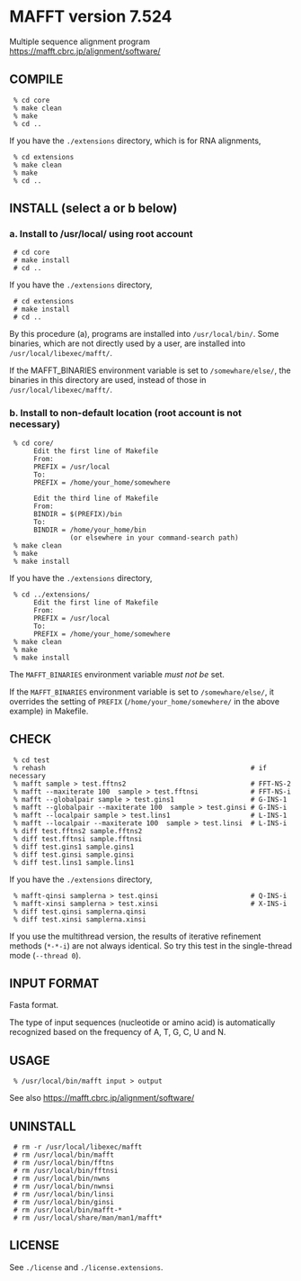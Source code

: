 # MAFFT version 7.524
Multiple sequence alignment program
<br>
https://mafft.cbrc.jp/alignment/software/

## COMPILE
     % cd core
     % make clean
     % make
     % cd ..

If you have the `./extensions` directory, which is for RNA alignments,

     % cd extensions
     % make clean
     % make
     % cd ..


## INSTALL (select a or b below)
###  a. Install to /usr/local/ using root account
     # cd core
     # make install
     # cd ..

If you have the `./extensions` directory,

     # cd extensions 
     # make install
     # cd ..

By this procedure (a), programs are installed into `/usr/local/bin/`. Some binaries, which are not directly used by a user, are installed into `/usr/local/libexec/mafft/`.

If the MAFFT_BINARIES environment variable is set to `/somewhare/else/`, the binaries in this directory are used, instead of those in `/usr/local/libexec/mafft/`.

### b. Install to non-default location (root account is not necessary)
     % cd core/
          Edit the first line of Makefile 
          From:
          PREFIX = /usr/local
          To:
          PREFIX = /home/your_home/somewhere

          Edit the third line of Makefile 
          From:
          BINDIR = $(PREFIX)/bin
          To:
          BINDIR = /home/your_home/bin 
                   (or elsewhere in your command-search path)
     % make clean
     % make
     % make install

If you have the `./extensions` directory,

     % cd ../extensions/
          Edit the first line of Makefile 
          From:
          PREFIX = /usr/local
          To:
          PREFIX = /home/your_home/somewhere
     % make clean
     % make
     % make install

The `MAFFT_BINARIES` environment variable *must not be* set.

If the `MAFFT_BINARIES` environment variable is set to `/somewhare/else/`, it overrides the setting of `PREFIX` (`/home/your_home/somewhere/` in the above example) in Makefile.

## CHECK
     % cd test
     % rehash                                                   # if necessary
     % mafft sample > test.fftns2                               # FFT-NS-2
     % mafft --maxiterate 100  sample > test.fftnsi             # FFT-NS-i
     % mafft --globalpair sample > test.gins1                   # G-INS-1 
     % mafft --globalpair --maxiterate 100  sample > test.ginsi # G-INS-i 
     % mafft --localpair sample > test.lins1                    # L-INS-1 
     % mafft --localpair --maxiterate 100  sample > test.linsi  # L-INS-i 
     % diff test.fftns2 sample.fftns2
     % diff test.fftnsi sample.fftnsi
     % diff test.gins1 sample.gins1
     % diff test.ginsi sample.ginsi
     % diff test.lins1 sample.lins1

If you have the `./extensions` directory,

     % mafft-qinsi samplerna > test.qinsi                       # Q-INS-i
     % mafft-xinsi samplerna > test.xinsi                       # X-INS-i
     % diff test.qinsi samplerna.qinsi
     % diff test.xinsi samplerna.xinsi

If you use the multithread version, the results of iterative refinement methods (`*-*-i`) are not always identical.  So try this test in the single-thread mode (`--thread 0`).


## INPUT FORMAT
Fasta format.

The type of input sequences (nucleotide or amino acid) is automatically recognized based on the frequency of A, T, G, C, U and N.


##  USAGE
     % /usr/local/bin/mafft input > output

See also https://mafft.cbrc.jp/alignment/software/


## UNINSTALL
     # rm -r /usr/local/libexec/mafft
     # rm /usr/local/bin/mafft
     # rm /usr/local/bin/fftns
     # rm /usr/local/bin/fftnsi
     # rm /usr/local/bin/nwns
     # rm /usr/local/bin/nwnsi
     # rm /usr/local/bin/linsi
     # rm /usr/local/bin/ginsi
     # rm /usr/local/bin/mafft-*
     # rm /usr/local/share/man/man1/mafft*


## LICENSE
See `./license` and `./license.extensions`.
